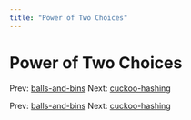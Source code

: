 ```yaml
---
title: "Power of Two Choices"
---
```


# Power of Two Choices

Prev: [balls-and-bins](balls-and-bins.md)
Next: [cuckoo-hashing](cuckoo-hashing.md)

Prev: [balls-and-bins](balls-and-bins.md)
Next: [cuckoo-hashing](cuckoo-hashing.md)
